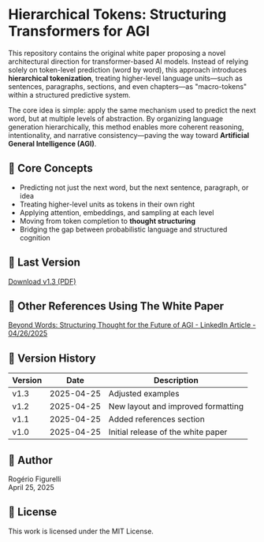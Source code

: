 # Hierarchical Tokens: Structuring Transformers for AGI

This repository contains the original white paper proposing a novel architectural direction for transformer-based AI models. Instead of relying solely on token-level prediction (word by word), this approach introduces **hierarchical tokenization**, treating higher-level language units—such as sentences, paragraphs, sections, and even chapters—as "macro-tokens" within a structured predictive system.

The core idea is simple: apply the same mechanism used to predict the next word, but at multiple levels of abstraction. By organizing language generation hierarchically, this method enables more coherent reasoning, intentionality, and narrative consistency—paving the way toward **Artificial General Intelligence (AGI)**.

## 🧠 Core Concepts
- Predicting not just the next word, but the next sentence, paragraph, or idea
- Treating higher-level units as tokens in their own right
- Applying attention, embeddings, and sampling at each level
- Moving from token completion to **thought structuring**
- Bridging the gap between probabilistic language and structured cognition

## 📄 Last Version
[Download v1.3 (PDF)](https://github.com/rfigurelli/Hierarchical-Tokens-AGI/blob/main/Hierarchical%20Tokens%20-%20Structuring%20Transformers%20for%20AGI%20-%20Rogerio%20Figurelli%20-%20v1.3.pdf)

## 📄 Other References Using The White Paper
[Beyond Words: Structuring Thought for the Future of AGI - LinkedIn Article - 04/26/2025](https://www.linkedin.com/pulse/beyond-words-structuring-thought-future-agi-rogerio-figurelli-glrgf/?trackingId=tso1cW8XTrK7jUO41gO84Q%3D%3D)

## 📄 Version History

| Version | Date        | Description                          |
|---------|-------------|--------------------------------------|
| v1.3    | 2025-04-25  | Adjusted examples                    |
| v1.2    | 2025-04-25  | New layout and improved formatting   |
| v1.1    | 2025-04-25  | Added references section             |
| v1.0    | 2025-04-25  | Initial release of the white paper   |

## 👤 Author
Rogério Figurelli  
April 25, 2025

## 📜 License
This work is licensed under the MIT License.
